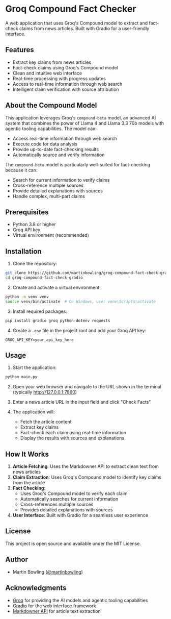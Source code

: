 # Groq Compound Fact Checker

A web application that uses Groq's Compound model to extract and fact-check claims from news articles. Built with Gradio for a user-friendly interface.

## Features

- Extract key claims from news articles
- Fact-check claims using Groq's Compound model
- Clean and intuitive web interface
- Real-time processing with progress updates
- Access to real-time information through web search
- Intelligent claim verification with source attribution

## About the Compound Model

This application leverages Groq's `compound-beta` model, an advanced AI system that combines the power of Llama 4 and Llama 3.3 70b models with agentic tooling capabilities. The model can:

- Access real-time information through web search
- Execute code for data analysis
- Provide up-to-date fact-checking results
- Automatically source and verify information

The `compound-beta` model is particularly well-suited for fact-checking because it can:
- Search for current information to verify claims
- Cross-reference multiple sources
- Provide detailed explanations with sources
- Handle complex, multi-part claims

## Prerequisites

- Python 3.8 or higher
- Groq API key
- Virtual environment (recommended)

## Installation

1. Clone the repository:
```bash
git clone https://github.com/martinbowling/groq-compound-fact-check-gradio.git
cd groq-compound-fact-check-gradio
```

2. Create and activate a virtual environment:
```bash
python -m venv venv
source venv/bin/activate  # On Windows, use: venv\Scripts\activate
```

3. Install required packages:
```bash
pip install gradio groq python-dotenv requests
```

4. Create a `.env` file in the project root and add your Groq API key:
```
GROQ_API_KEY=your_api_key_here
```

## Usage

1. Start the application:
```bash
python main.py
```

2. Open your web browser and navigate to the URL shown in the terminal (typically http://127.0.0.1:7860)

3. Enter a news article URL in the input field and click "Check Facts"

4. The application will:
   - Fetch the article content
   - Extract key claims
   - Fact-check each claim using real-time information
   - Display the results with sources and explanations

## How It Works

1. **Article Fetching**: Uses the Markdowner API to extract clean text from news articles
2. **Claim Extraction**: Uses Groq's Compound model to identify key claims from the article
3. **Fact Checking**: 
   - Uses Groq's Compound model to verify each claim
   - Automatically searches for current information
   - Cross-references multiple sources
   - Provides detailed explanations with sources
4. **User Interface**: Built with Gradio for a seamless user experience

## License

This project is open source and available under the MIT License.

## Author

- Martin Bowling ([@martinbowling](https://github.com/martinbowling))

## Acknowledgments

- [Groq](https://groq.com/) for providing the AI models and agentic tooling capabilities
- [Gradio](https://gradio.app/) for the web interface framework
- [Markdowner API](https://md.dhr.wtf/) for article text extraction